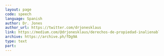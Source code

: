 ```yaml
---
layout: page
code: speech
language: Spanish
author: Dr. Jones
author_url: https://twitter.com/drjonesklaus
link: https://medium.com/@drjonesklaus/derechos-de-propiedad-inalienables-90d20f301587
archive: https://archive.ph/fDg9A
type: text
part: 
---
```

